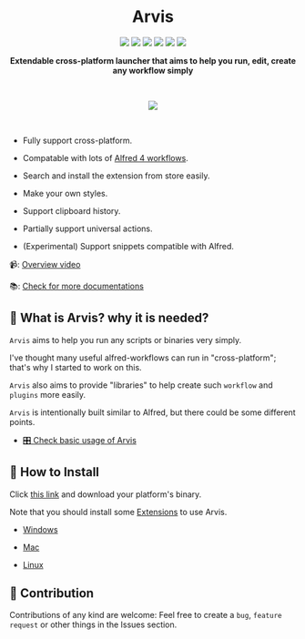 <div align="center">
  <h1>Arvis</h1>
    <p>
      <img src="https://www.codefactor.io/repository/github/jopemachine-arvis/arvis/badge" />
      <img src="https://img.shields.io/github/downloads/jopemachine-arvis/arvis/total.svg" />
      <img src="https://img.shields.io/badge/License-MIT-blue.svg" />
      <img src="https://img.shields.io/badge/PRs-welcome-brightgreen.svg?style=flat" />
      <img src="https://img.shields.io/github/issues/jopemachine-arvis/arvis.svg" />
      <img src="https://badges.gitter.im/arvis-gitter/community.svg" />
    </p>
  <p>
    <b>Extendable cross-platform launcher that aims to help you run, edit, create any workflow simply</b>
  </p>
  <br>
  <p>
    <img src="https://user-images.githubusercontent.com/18283033/131144965-97a5b380-afcd-46c4-8298-55ac6b75bcce.gif" />
  </p>
  <br>
</div>

- Fully support cross-platform.

- Compatable with lots of [Alfred 4 workflows](https://www.alfredapp.com/workflows/).

- Search and install the extension from store easily.

- Make your own styles.

- Support clipboard history.

- Partially support universal actions.

- (Experimental) Support snippets compatible with Alfred.

📹: [Overview video](https://www.youtube.com/watch?v=arRfdSaGM8I)

📚: [Check for more documentations](https://jopemachine-arvis.github.io/arvis-docs/)

## 💬 What is Arvis? why it is needed?

`Arvis` aims to help you run any scripts or binaries very simply.

I've thought many useful alfred-workflows can run in "cross-platform"; that's why I started to work on this.

`Arvis` also aims to provide "libraries" to help create such `workflow` and `plugins` more easily.

`Arvis` is intentionally built similar to Alfred, but there could be some different points.

- [:control_knobs: Check basic usage of Arvis](https://jopemachine-arvis.github.io/arvis-docs/documents/basic-usage/)

## 🌈 How to Install

Click [this link](https://github.com/jopemachine-arvis/arvis/releases) and download your platform's binary.

Note that you should install some [Extensions](#take-a-look-at-useful-workflows-plugins) to use Arvis.

- [Windows](https://jopemachine-arvis.github.io/arvis-docs/documents/install/how-to-install-windows/)

- [Mac](https://jopemachine-arvis.github.io/arvis-docs/documents/install/how-to-install-mac/)

- [Linux](https://jopemachine-arvis.github.io/arvis-docs/documents/install/how-to-install-linux/)

## 🌟 Contribution

Contributions of any kind are welcome: Feel free to create a `bug`, `feature request` or other things in the Issues section.

